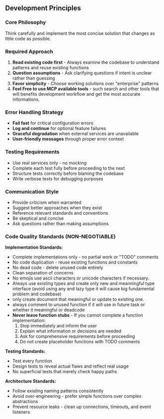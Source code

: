 ## Development Principles

### Core Philosophy

Think carefully and implement the most concise solution that changes as little code as possible.

### Required Approach

1. **Read existing code first** - Always examine the codebase to understand patterns and reuse existing functions
2. **Question assumptions** - Ask clarifying questions if intent is unclear rather than guessing
3. **Favor simplicity** - Choose working solutions over "enterprise" patterns
4. **Feel Free to use MCP available tools** - such search and other tools that will benefits development workflow and get the most accurate informations.

### Error Handling Strategy

- **Fail fast** for critical configuration errors
- **Log and continue** for optional feature failures
- **Graceful degradation** when external services are unavailable
- **User-friendly messages** through proper error context

### Testing Requirements

- Use real services only - no mocking
- Complete each test fully before proceeding to the next
- Structure tests correctly before blaming the codebase
- Write verbose tests for debugging purposes

### Communication Style

- Provide criticism when warranted
- Suggest better approaches when they exist
- Reference relevant standards and conventions
- Be skeptical and concise
- Ask questions rather than making assumptions

### Code Quality Standards (NON-NEGOTIABLE)

**Implementation Standards:**

- Complete implementations only - no partial work or "TODO" comments
- No code duplication - reuse existing functions and constants
- No dead code - delete unused code entirely
- Clean separation of concerns
- No emojis use ascii characters or unicode characters if necessary.
- Always use existing types and create only new and meanningful type interface (avoid using any and lazy type it will cause big fundamental problem and codebase)
- only create document that meaningful or update to existing one.
- always comment to unused function if it will use in future task or whether it meaningful or deadcode
- **Never leave function stubs** - If you cannot complete a function implementation:
  1. Stop immediately and inform the user
  2. Explain what information or decisions are needed
  3. Ask for comprehensive requirements before proceeding
  4. Do not create placeholder functions with TODO comments

**Testing Standards:**

- Test every function
- Design tests to reveal actual flaws and reflect real usage
- No superficial tests that merely check happy paths

**Architecture Standards:**

- Follow existing naming patterns consistently
- Avoid over-engineering - prefer simple functions over complex abstractions
- Prevent resource leaks - clean up connections, timeouts, and event listeners
